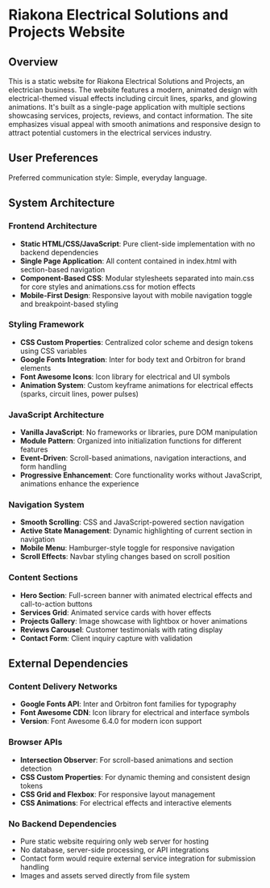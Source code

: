 # Riakona Electrical Solutions and Projects Website

## Overview

This is a static website for Riakona Electrical Solutions and Projects, an electrician business. The website features a modern, animated design with electrical-themed visual effects including circuit lines, sparks, and glowing animations. It's built as a single-page application with multiple sections showcasing services, projects, reviews, and contact information. The site emphasizes visual appeal with smooth animations and responsive design to attract potential customers in the electrical services industry.

## User Preferences

Preferred communication style: Simple, everyday language.

## System Architecture

### Frontend Architecture
- **Static HTML/CSS/JavaScript**: Pure client-side implementation with no backend dependencies
- **Single Page Application**: All content contained in index.html with section-based navigation
- **Component-Based CSS**: Modular stylesheets separated into main.css for core styles and animations.css for motion effects
- **Mobile-First Design**: Responsive layout with mobile navigation toggle and breakpoint-based styling

### Styling Framework
- **CSS Custom Properties**: Centralized color scheme and design tokens using CSS variables
- **Google Fonts Integration**: Inter for body text and Orbitron for brand elements
- **Font Awesome Icons**: Icon library for electrical and UI symbols
- **Animation System**: Custom keyframe animations for electrical effects (sparks, circuit lines, power pulses)

### JavaScript Architecture
- **Vanilla JavaScript**: No frameworks or libraries, pure DOM manipulation
- **Module Pattern**: Organized into initialization functions for different features
- **Event-Driven**: Scroll-based animations, navigation interactions, and form handling
- **Progressive Enhancement**: Core functionality works without JavaScript, animations enhance the experience

### Navigation System
- **Smooth Scrolling**: CSS and JavaScript-powered section navigation
- **Active State Management**: Dynamic highlighting of current section in navigation
- **Mobile Menu**: Hamburger-style toggle for responsive navigation
- **Scroll Effects**: Navbar styling changes based on scroll position

### Content Sections
- **Hero Section**: Full-screen banner with animated electrical effects and call-to-action buttons
- **Services Grid**: Animated service cards with hover effects
- **Projects Gallery**: Image showcase with lightbox or hover animations
- **Reviews Carousel**: Customer testimonials with rating display
- **Contact Form**: Client inquiry capture with validation

## External Dependencies

### Content Delivery Networks
- **Google Fonts API**: Inter and Orbitron font families for typography
- **Font Awesome CDN**: Icon library for electrical and interface symbols
- **Version**: Font Awesome 6.4.0 for modern icon support

### Browser APIs
- **Intersection Observer**: For scroll-based animations and section detection
- **CSS Custom Properties**: For dynamic theming and consistent design tokens
- **CSS Grid and Flexbox**: For responsive layout management
- **CSS Animations**: For electrical effects and interactive elements

### No Backend Dependencies
- Pure static website requiring only web server for hosting
- No database, server-side processing, or API integrations
- Contact form would require external service integration for submission handling
- Images and assets served directly from file system